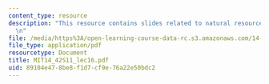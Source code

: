 ```yaml
---
content_type: resource
description: "This resource contains slides related to natural resource economics.\r\
  \n"
file: /media/https%3A/open-learning-course-data-rc.s3.amazonaws.com/14-42-environmental-policy-and-economics-spring-2011/89104e478be8f1d7cf9e76a22e50bdc2_MIT14_42S11_lec16.pdf
file_type: application/pdf
resourcetype: Document
title: MIT14_42S11_lec16.pdf
uid: 89104e47-8be8-f1d7-cf9e-76a22e50bdc2
---
```


